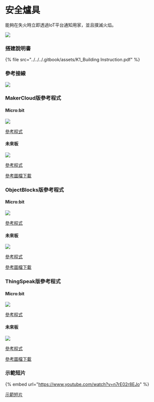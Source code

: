 # 安全爐具

能夠在失火時立即透過IoT平台通知用家，並且撲滅火焰。

![](https://kittenbothk.readthedocs.io/en/latest/\_images/stove.jpg)

### 搭建說明書

{% file src="../../../.gitbook/assets/K1_Building Instruction.pdf" %}

### 參考接線

![](https://kittenbothk.readthedocs.io/en/latest/\_images/stove\_wire.png)

### MakerCloud版參考程式

#### Micro:bit

![](https://kittenbothk.readthedocs.io/en/latest/\_images/stove\_code\_mc\_makercloud.png)

[參考程式](https://makecode.microbit.org/\_3UcLxDX53MJu)

#### 未來板

![](https://kittenbothk.readthedocs.io/en/latest/\_images/stove\_code\_kb\_makercloud.png)

[參考程式](https://github.com/kittenbothk/kittenbothk/blob/master/Kits/smart\_home\_iot/instructions/smartStove\_makercloud.sb3)

[參考圖檔下載](https://github.com/kittenbothk/kittenbothk/raw/master/Kits/smart\_home\_iot/instructions/stovepic.rar)

### ObjectBlocks版參考程式

#### Micro:bit

![](https://kittenbothk.readthedocs.io/en/latest/\_images/stove\_code\_mc\_objectblocks.png)

[參考程式](https://makecode.microbit.org/\_adD1DLHuChzq)

#### 未來板

![](https://kittenbothk.readthedocs.io/en/latest/\_images/stove\_code\_kb\_objectblocks.png)

[參考程式](https://github.com/kittenbothk/kittenbothk/raw/master/Kits/smart\_home\_iot/instructions/smartStove\_objectblocks.sb3)

[參考圖檔下載](https://github.com/kittenbothk/kittenbothk/raw/master/Kits/smart\_home\_iot/instructions/stovepic.rar)

### ThingSpeak版參考程式

#### Micro:bit

![](https://kittenbothk.readthedocs.io/en/latest/\_images/stove\_code\_mc\_thingspeak.png)

[參考程式](https://makecode.microbit.org/\_FLJUbz7JUi1T)

#### 未來板

![](https://kittenbothk.readthedocs.io/en/latest/\_images/stove\_code\_kb\_thingspeak.png)

[參考程式](https://github.com/kittenbothk/kittenbothk/raw/master/Kits/smart\_home\_iot/instructions/smartStove\_thingspeak.sb3)

[參考圖檔下載](https://github.com/kittenbothk/kittenbothk/raw/master/Kits/smart\_home\_iot/instructions/stovepic.rar)

### 示範短片

{% embed url="https://www.youtube.com/watch?v=n7rE02r8EJo" %}

[示範短片](https://www.youtube.com/watch?v=n7rE02r8EJo)

